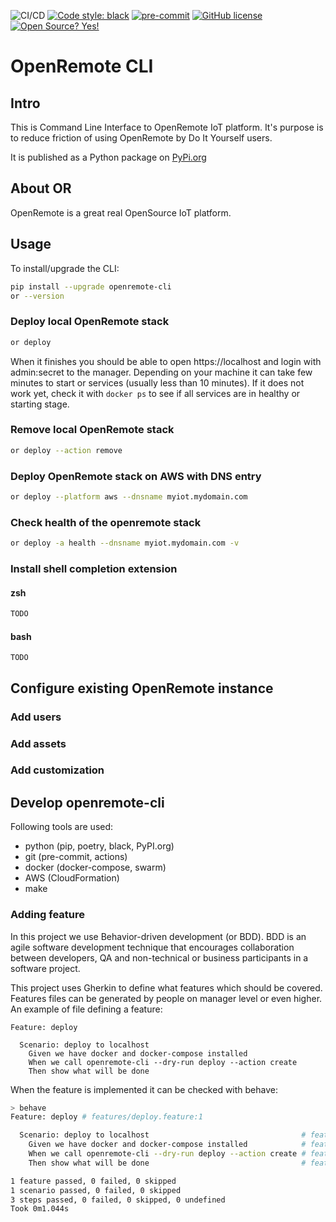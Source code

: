 ![CI/CD](https://github.com/openremote/openremote-cli/workflows/CI/CD/badge.svg)
[![Code style: black](https://img.shields.io/badge/code%20style-black-000000.svg)](https://github.com/psf/black)
[![pre-commit](https://img.shields.io/badge/pre--commit-enabled-brightgreen?logo=pre-commit&logoColor=white)](https://github.com/pre-commit/pre-commit)
[![GitHub license](https://img.shields.io/github/license/openremote/openremote-cli.svg)](https://github.com/openremote/openremote-cli/blob/main/LICENSE.txt)
[![Open Source? Yes!](https://badgen.net/badge/Open%20Source%20%3F/Yes%21/blue?icon=github)](https://github.com/Naereen/badges/)


# OpenRemote CLI

## Intro

This is Command Line Interface to OpenRemote IoT platform. It's purpose is to reduce friction of using OpenRemote by Do It Yourself users.

It is published as a Python package on [PyPi.org](https://pypi.org/project/openremote-cli/)

## About OR

OpenRemote is a great real OpenSource IoT platform.

## Usage

To install/upgrade the CLI:
```bash
pip install --upgrade openremote-cli
or --version
```

### Deploy local OpenRemote stack

```bash
or deploy
```

When it finishes you should be able to open https://localhost and login with admin:secret to the manager. Depending on your machine it can take few minutes to
start or services (usually less than 10 minutes). If it does not work yet, check it with ```docker ps``` to see if all services are in healthy or starting stage.

### Remove local OpenRemote stack

```bash
or deploy --action remove
```

### Deploy OpenRemote stack on AWS with DNS entry

```bash
or deploy --platform aws --dnsname myiot.mydomain.com
```
### Check health of the openremote stack
```bash
or deploy -a health --dnsname myiot.mydomain.com -v
```

### Install shell completion extension

#### zsh

```bash
TODO
```

#### bash

```
TODO
```

## Configure existing OpenRemote instance

### Add users

### Add assets

### Add customization

## Develop openremote-cli

Following tools are used:
- python (pip, poetry, black, PyPI.org)
- git (pre-commit, actions)
- docker (docker-compose, swarm)
- AWS (CloudFormation)
- make

### Adding feature

In this project we use Behavior-driven development (or BDD). BDD is an agile
software development technique that encourages collaboration between developers,
QA and non-technical or business participants in a software project.

This project uses Gherkin to define what features which should be covered. Features
files can be generated by people on manager level or even higher. An example
of file defining a feature:

```gherkin
Feature: deploy

  Scenario: deploy to localhost
    Given we have docker and docker-compose installed
    When we call openremote-cli --dry-run deploy --action create
    Then show what will be done
```

When the feature is implemented it can be checked with behave:

```bash
> behave
Feature: deploy # features/deploy.feature:1

  Scenario: deploy to localhost                                  # features/deploy.feature:3
    Given we have docker and docker-compose installed            # features/steps/deploy_steps.py:8 0.453s
    When we call openremote-cli --dry-run deploy --action create # features/steps/deploy_steps.py:16 0.591s
    Then show what will be done                                  # features/steps/deploy_steps.py:24 0.000s

1 feature passed, 0 failed, 0 skipped
1 scenario passed, 0 failed, 0 skipped
3 steps passed, 0 failed, 0 skipped, 0 undefined
Took 0m1.044s
```
